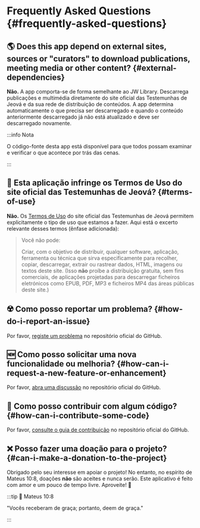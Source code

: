 # Frequently Asked Questions {#frequently-asked-questions}

## :earth_americas: Does this app depend on external sites, sources or "curators" to download publications, meeting media or other content? {#external-dependencies}

**Não.** A app comporta-se de forma semelhante ao JW Library. Descarrega publicações e multimédia diretamente do site oficial das Testemunhas de Jeová e da sua rede de distribuição de conteúdos. A app determina automaticamente o que precisa ser descarregado e quando o conteúdo anteriormente descarregado já não está atualizado e deve ser descarregado novamente.

:::info Nota

O código-fonte desta app está disponível para que todos possam examinar e verificar o que acontece por trás das cenas.

:::

## :thinking: Esta aplicação infringe os Termos de Uso do site oficial das Testemunhas de Jeová? {#terms-of-use}

**Não.** Os [Termos de Uso](https://www.jw.org/finder?docid=1011511&prefer=content) do site oficial das Testemunhas de Jeová permitem explicitamente o tipo de uso que estamos a fazer. Aqui está o excerto relevante desses termos (ênfase adicionada):

> Você não pode:
>
> Criar, com o objetivo de distribuir, qualquer software, aplicação, ferramenta ou técnica que sirva especificamente para recolher, copiar, descarregar, extrair ou rastrear dados, HTML, imagens ou textos deste site. (Isso **não** proíbe a distribuição gratuita, sem fins comerciais, de aplicações projetadas para descarregar ficheiros eletrónicos como EPUB, PDF, MP3 e ficheiros MP4 das áreas públicas deste site.)

## :radioactive: Como posso reportar um problema? {#how-do-i-report-an-issue}

Por favor, [registe um problema](https://github.com/sircharlo/meeting-media-manager/issues) no repositório oficial do GitHub.

## :new: Como posso solicitar uma nova funcionalidade ou melhoria? {#how-can-i-request-a-new-feature-or-enhancement}

Por favor, [abra uma discussão](https://github.com/sircharlo/meeting-media-manager/discussions) no repositório oficial do GitHub.

## :handshake: Como posso contribuir com algum código? {#how-can-i-contribute-some-code}

Por favor, [consulte o guia de contribuição](https://github.com/sircharlo/meeting-media-manager/blob/master/CONTRIBUTING.md) no repositório oficial do GitHub.

## :x: Posso fazer uma doação para o projeto? {#can-i-make-a-donation-to-the-project}

Obrigado pelo seu interesse em apoiar o projeto! No entanto, no espírito de Mateus 10:8, doações **não** são aceites e nunca serão. Este aplicativo é feito com amor e um pouco de tempo livre. Aproveite! :tada:

:::tip :book: Mateus 10:8

"Vocês receberam de graça; portanto, deem de graça."

:::
